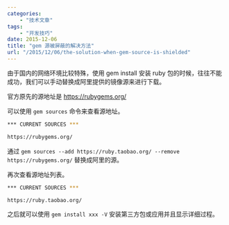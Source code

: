 ```yaml
---
categories:
    - "技术文章"
tags:
    - "开发技巧"
date: 2015-12-06
title: "gem 源被屏蔽的解决方法"
url: "/2015/12/06/the-solution-when-gem-source-is-shielded"
---
```


由于国内的网络环境比较特殊，使用 gem install 安装 ruby 包的时候，往往不能成功，我们可以手动替换成阿里提供的镜像源来进行下载。

<!--more-->

官方原先的源地址是 https://rubygems.org/

可以使用 `gem sources` 命令来查看源地址。

```bash
*** CURRENT SOURCES ***

https://rubygems.org/
```

通过 `gem sources --add https://ruby.taobao.org/ --remove https://rubygems.org/` 替换成阿里的源。

再次查看源地址列表。

```bash
*** CURRENT SOURCES ***

https://ruby.taobao.org/
```

之后就可以使用 `gem install xxx -V` 安装第三方包或应用并且显示详细过程。

